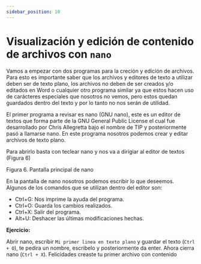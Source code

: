 ```yaml
---
sidebar_position: 10
---
```


# Visualización y edición de contenido de archivos con `nano`

Vamos a empezar con dos programas para la creción y edición de archivos. Para esto es importante saber que los archivos y editores de texto a utilizar deben ser de texto plano, los archivos no deben de ser creados y/o editados en Word o cualquier otro programa similar ya que estos hacen uso de carácteres especiales que nosotros no vemos, pero estos quedan guardados dentro del texto y por lo tanto no nos serán de utilidad.

El primer programa a revisar es nano (GNU nano), este es un editor de textos que forma parte de la GNU General Public License el cual fue desarrollado por Chris Allegretta bajo el nombre de TIP y posteriormente pasó a llamarse nano. En este programa nosotros podemos crear y editar archivos de texto plano.

Para abrirlo basta con teclear nano y nos va a dirigiar al editor de textos (Figura 6)



Figura 6. Pantalla principal de nano

En la pantalla de nano nosotros podemos escribir lo que deseemos. Algunos de los comandos que se utilizan dentro del editor son:

* Ctrl+G: Nos imprime la ayuda del programa.
* Ctrl+O: Guarda los cambios realizados.
* Ctrl+X: Salir del programa.
* Alt+U: Deshacer las últimas modificaciones hechas.

**Ejercicio:**

Abrir nano, escribir `Mi primer linea en texto plano` y guardar el texto (`Ctrl + O`), te pedira un nombre, escribelo y posteriormente da enter. Ahora cierra nano (`Ctrl + X`). Felicidades creaste tu primer archivo con contenido